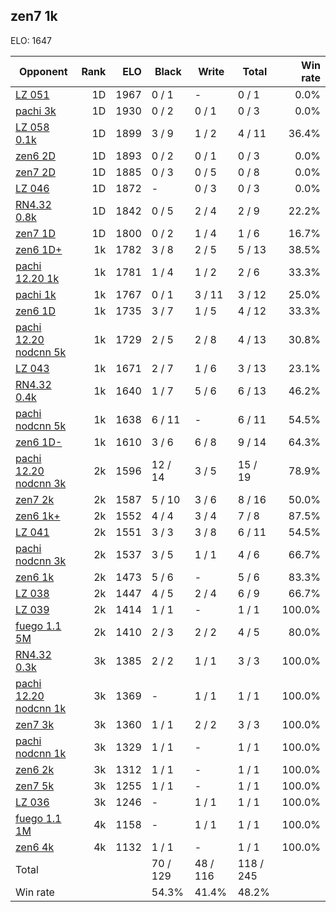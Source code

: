 ## zen7 1k ##

ELO: 1647

Opponent | Rank | ELO | Black | Write | Total | Win rate
---------|-----:|----:|-------|-------|-------|-------:
[LZ 051](LZ%20051.md) | 1D | 1967 | 0 / 1 | - | 0 / 1 | 0.0%
[pachi 3k](pachi%203k.md) | 1D | 1930 | 0 / 2 | 0 / 1 | 0 / 3 | 0.0%
[LZ 058 0.1k](LZ%20058%200.1k.md) | 1D | 1899 | 3 / 9 | 1 / 2 | 4 / 11 | 36.4%
[zen6 2D](zen6%202D.md) | 1D | 1893 | 0 / 2 | 0 / 1 | 0 / 3 | 0.0%
[zen7 2D](zen7%202D.md) | 1D | 1885 | 0 / 3 | 0 / 5 | 0 / 8 | 0.0%
[LZ 046](LZ%20046.md) | 1D | 1872 | - | 0 / 3 | 0 / 3 | 0.0%
[RN4.32 0.8k](RN4.32%200.8k.md) | 1D | 1842 | 0 / 5 | 2 / 4 | 2 / 9 | 22.2%
[zen7 1D](zen7%201D.md) | 1D | 1800 | 0 / 2 | 1 / 4 | 1 / 6 | 16.7%
[zen6 1D+](zen6%201D+.md) | 1k | 1782 | 3 / 8 | 2 / 5 | 5 / 13 | 38.5%
[pachi 12.20 1k](pachi%2012.20%201k.md) | 1k | 1781 | 1 / 4 | 1 / 2 | 2 / 6 | 33.3%
[pachi 1k](pachi%201k.md) | 1k | 1767 | 0 / 1 | 3 / 11 | 3 / 12 | 25.0%
[zen6 1D](zen6%201D.md) | 1k | 1735 | 3 / 7 | 1 / 5 | 4 / 12 | 33.3%
[pachi 12.20 nodcnn 5k](pachi%2012.20%20nodcnn%205k.md) | 1k | 1729 | 2 / 5 | 2 / 8 | 4 / 13 | 30.8%
[LZ 043](LZ%20043.md) | 1k | 1671 | 2 / 7 | 1 / 6 | 3 / 13 | 23.1%
[RN4.32 0.4k](RN4.32%200.4k.md) | 1k | 1640 | 1 / 7 | 5 / 6 | 6 / 13 | 46.2%
[pachi nodcnn 5k](pachi%20nodcnn%205k.md) | 1k | 1638 | 6 / 11 | - | 6 / 11 | 54.5%
[zen6 1D-](zen6%201D-.md) | 1k | 1610 | 3 / 6 | 6 / 8 | 9 / 14 | 64.3%
[pachi 12.20 nodcnn 3k](pachi%2012.20%20nodcnn%203k.md) | 2k | 1596 | 12 / 14 | 3 / 5 | 15 / 19 | 78.9%
[zen7 2k](zen7%202k.md) | 2k | 1587 | 5 / 10 | 3 / 6 | 8 / 16 | 50.0%
[zen6 1k+](zen6%201k+.md) | 2k | 1552 | 4 / 4 | 3 / 4 | 7 / 8 | 87.5%
[LZ 041](LZ%20041.md) | 2k | 1551 | 3 / 3 | 3 / 8 | 6 / 11 | 54.5%
[pachi nodcnn 3k](pachi%20nodcnn%203k.md) | 2k | 1537 | 3 / 5 | 1 / 1 | 4 / 6 | 66.7%
[zen6 1k](zen6%201k.md) | 2k | 1473 | 5 / 6 | - | 5 / 6 | 83.3%
[LZ 038](LZ%20038.md) | 2k | 1447 | 4 / 5 | 2 / 4 | 6 / 9 | 66.7%
[LZ 039](LZ%20039.md) | 2k | 1414 | 1 / 1 | - | 1 / 1 | 100.0%
[fuego 1.1 5M](fuego%201.1%205M.md) | 2k | 1410 | 2 / 3 | 2 / 2 | 4 / 5 | 80.0%
[RN4.32 0.3k](RN4.32%200.3k.md) | 3k | 1385 | 2 / 2 | 1 / 1 | 3 / 3 | 100.0%
[pachi 12.20 nodcnn 1k](pachi%2012.20%20nodcnn%201k.md) | 3k | 1369 | - | 1 / 1 | 1 / 1 | 100.0%
[zen7 3k](zen7%203k.md) | 3k | 1360 | 1 / 1 | 2 / 2 | 3 / 3 | 100.0%
[pachi nodcnn 1k](pachi%20nodcnn%201k.md) | 3k | 1329 | 1 / 1 | - | 1 / 1 | 100.0%
[zen6 2k](zen6%202k.md) | 3k | 1312 | 1 / 1 | - | 1 / 1 | 100.0%
[zen7 5k](zen7%205k.md) | 3k | 1255 | 1 / 1 | - | 1 / 1 | 100.0%
[LZ 036](LZ%20036.md) | 3k | 1246 | - | 1 / 1 | 1 / 1 | 100.0%
[fuego 1.1 1M](fuego%201.1%201M.md) | 4k | 1158 | - | 1 / 1 | 1 / 1 | 100.0%
[zen6 4k](zen6%204k.md) | 4k | 1132 | 1 / 1 | - | 1 / 1 | 100.0%
Total | | | 70 / 129 | 48 / 116 | 118 / 245 | 
Win rate| | | 54.3% | 41.4% | 48.2% | 
